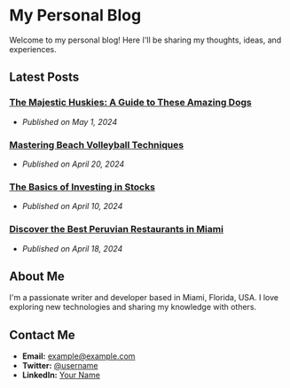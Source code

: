 # My Personal Blog

Welcome to my personal blog! Here I'll be sharing my thoughts, ideas, and experiences.

## Latest Posts

### [The Majestic Huskies: A Guide to These Amazing Dogs](post1.md)
- *Published on May 1, 2024*

### [Mastering Beach Volleyball Techniques](post2.md)
- *Published on April 20, 2024*

### [The Basics of Investing in Stocks](post3.md)
- *Published on April 10, 2024*

### [Discover the Best Peruvian Restaurants in Miami](post4.md)
- *Published on April 18, 2024*

## About Me

I'm a passionate writer and developer based in Miami, Florida, USA. I love exploring new technologies and sharing my knowledge with others.

## Contact Me

- **Email:** example@example.com
- **Twitter:** [@username](https://twitter.com/username)
- **LinkedIn:** [Your Name](https://www.linkedin.com/in/yourname/)
